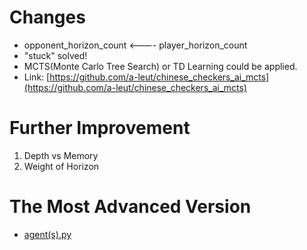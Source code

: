 # Changes
- opponent_horizon_count <---- player_horizon_count
- "stuck" solved!
- MCTS(Monte Carlo Tree Search) or TD Learning could be applied. 
- Link: [https://github.com/a-leut/chinese_checkers_ai_mcts](https://github.com/a-leut/chinese_checkers_ai_mcts)
# Further Improvement
1. Depth vs Memory  
2. Weight of Horizon
# The Most Advanced Version 
- [agent(s).py](./agent(s).py)
